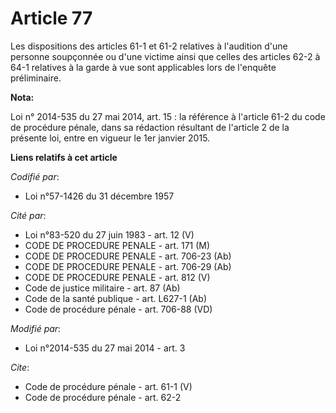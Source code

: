 # Article 77

Les dispositions des articles 61-1 et 61-2 relatives à l'audition d'une personne soupçonnée ou d'une victime ainsi que celles
des articles 62-2 à 64-1 relatives à la garde à vue sont applicables lors de l'enquête préliminaire.

**Nota:**

Loi n° 2014-535 du 27 mai 2014, art. 15 : la référence à l'article 61-2 du code de procédure pénale, dans sa rédaction
résultant de l'article 2 de la présente loi, entre en vigueur le 1er janvier 2015.

**Liens relatifs à cet article**

_Codifié par_:

  - Loi n°57-1426 du 31 décembre 1957

_Cité par_:

  - Loi n°83-520 du 27 juin 1983 - art. 12 (V)
  - CODE DE PROCEDURE PENALE - art. 171 (M)
  - CODE DE PROCEDURE PENALE - art. 706-23 (Ab)
  - CODE DE PROCEDURE PENALE - art. 706-29 (Ab)
  - CODE DE PROCEDURE PENALE - art. 812 (V)
  - Code de justice militaire - art. 87 (Ab)
  - Code de la santé publique - art. L627-1 (Ab)
  - Code de procédure pénale - art. 706-88 (VD)

_Modifié par_:

  - Loi n°2014-535 du 27 mai 2014 - art. 3

_Cite_:

  - Code de procédure pénale - art. 61-1 (V)
  - Code de procédure pénale - art. 62-2
